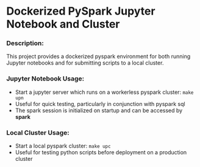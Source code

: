 # Dockerized PySpark Jupyter Notebook and Cluster


### Description:
This project provides a dockerized pyspark environment for both running Jupyter notebooks and for submitting scripts to a local cluster.


### Jupyter Notebook Usage:
* Start a jupyter server which runs on a workerless pyspark cluster: ` make upn `
* Useful for quick testing, particularly in conjunction with pyspark sql
* The spark session is initialized on startup and can be accessed by **spark**


### Local Cluster Usage:
* Start a local pyspark cluster: ` make upc `
* Useful for testing python scripts before deployment on a production cluster
